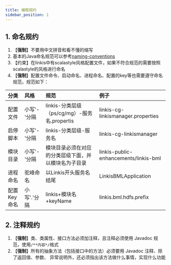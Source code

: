 ```yaml
---
title: 编程规约
sidebar_position: 1
---
```

## 1. 命名规约
1. 【**强制**】不要用中文拼音和看不懂的缩写
2. 基本的Java命名规范可以参考[naming-conventions](https://alibaba.github.io/Alibaba-Java-Coding-Guidelines/#naming-conventions)
3. 【约束】在linkis中有scalastyle风格配置文件，如果不符合规范的需要按照scalastyle的风格进行命名
4. 【**强制**】配置文件命令、启动命名、进程命名、配置的key等也需要遵守命名规范，规范如下：

|分类|	风格|	规范|    例子|
|:----  |:---   |:---   |:---   |
|配置文件|小写'-'分隔|	linkis-分类层级（ps/cg/mg）-服务名.propertis| linkis-cg-linkismanager.properties|
|启停脚本|小写'-'分隔|	linkis-分类层级-服务名|	linkis-cg-linkismanager|
|模块目录|小写'-'分隔|	模块目录必须在对应的分类层级下面，并以模块名为子目录| linkis-public-enhancements/linkis-bml|
|进程命名|驼峰命名|	以Linkis开头服务名结尾| LinkisBMLApplication|
|配置Key命名|小写'.'分隔|	linkis+模块名+keyName|	linkis.bml.hdfs.prefix|

## 2. 注释规约
1. 【**强制**】类、类属性、接口方法必须加注释，且注释必须使用 Javadoc 规范，使用`/**内容*/`格式
2. 【**强制**】所有的抽象方法（包括接口中的方法）必须要用 Javadoc 注释、除了返回值、参数、 异常说明外，还必须指出该方法做什么事情，实现什么功能
